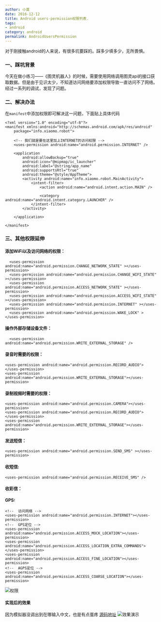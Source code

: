 ```yaml
---
author: 小莫
date: 2016-12-12
title: Android users-permission权限列表.
tags:
- android
category: android
permalink: AndroidUsersPermission
---
```

对于刚接触android的人来说，有很多坑要踩的。踩多少填多少，无所畏惧。
<!-- more -->
### 一、踩坑背景
今天在做小练习——《图灵机器人》的时候，需要使用网络调用图灵api的接口获取数据。但是由于见识太少，不知道访问网络要添加权限导致一直访问不了网络。经过一系列的调试，发现了问题。

### 二、解决办法
在`manifest`中添加权限即可解决这一问题，下面贴上具体代码


```
<?xml version="1.0" encoding="utf-8"?>
<manifest xmlns:android="http://schemas.android.com/apk/res/android"
    package="info.xiaomo.robot">

    <!-- 我们就是要在这里加上INTERNET的访问权限 -->
    <uses-permission android:name="android.permission.INTERNET" />

    <application
        android:allowBackup="true"
        android:icon="@mipmap/ic_launcher"
        android:label="@string/app_name"
        android:supportsRtl="true"
        android:theme="@style/AppTheme">
        <activity android:name="info.xiaomo.robot.MainActivity">
            <intent-filter>
                <action android:name="android.intent.action.MAIN" />

                <category android:name="android.intent.category.LAUNCHER" />
            </intent-filter>
        </activity>

    </application>

</manifest>
```


### 三、其他权限延伸


#### 添加WiFi以及访问网络的权限：

```
  <uses-permission android:name="android.permission.CHANGE_NETWORK_STATE" ></uses-permission>
  <uses-permission android:name="android.permission.CHANGE_WIFI_STATE" ></uses-permission>
  <uses-permission android:name="android.permission.ACCESS_NETWORK_STATE" ></uses-permission>
  <uses-permission android:name="android.permission.ACCESS_WIFI_STATE" ></uses-permission>
  <uses-permission android:name="android.permission.INTERNET" ></uses-permission>
  <uses-permission android:name="android.permission.WAKE_LOCK" ></uses-permission>
```


#### 操作外部存储设备文件：

```
  <uses-permission android:name="android.permission.WRITE_EXTERNAL_STORAGE" />
```

#### 录音时需要的权限：

```
<uses-permission android:name="android.permission.RECORD_AUDIO"></uses-permission>
<uses-permission android:name="android.permission.WRITE_EXTERNAL_STORAGE"></uses-permission>
```

#### 录制视频时需要的权限：

```
<uses-permission android:name="android.permission.CAMERA"></uses-permission>
<uses-permission android:name="android.permission.RECORD_AUDIO"></uses-permission>
<uses-permission android:name="android.permission.WRITE_EXTERNAL_STORAGE"></uses-permission>
```

#### 发送短信：

```
<uses-permission android:name="android.permission.SEND_SMS" ></uses-permission>
```

#### 收短信:

```
<uses-permission android:name="android.permission.RECEIVE_SMS" />
```

#### 收彩信：
<uses-permission android:name="android.permission.READ_SMS" />


#### GPS:

```
<!--  访问网络 -->
<uses-permission android:name="android.permission.INTERNET"></uses-permission>
<!--  GPS定位 -->
<uses-permission android:name="android.permission.ACCESS_MOCK_LOCATION"></uses-permission>
<uses-permission android:name="android.permission.ACCESS_LOCATION_EXTRA_COMMANDS"></uses-permission>
<uses-permission android:name="android.permission.ACCESS_FINE_LOCATION"></uses-permission>
<!--  AGPS定位 -->
<uses-permission android:name="android.permission.ACCESS_COARSE_LOCATION"></uses-permission>
```


![权限](https://image.xiaomo.info/android/androidPermission.png)

#### 实现后的效果
因为模拟器没调出到在哪输入中文，也是有点蛋疼
[源码地址](https://github.com/XiaomoAndroid/XiaomoRobot)
![效果演示](https://image.xiaomo.info/android/xiaomoRobot.gif)
